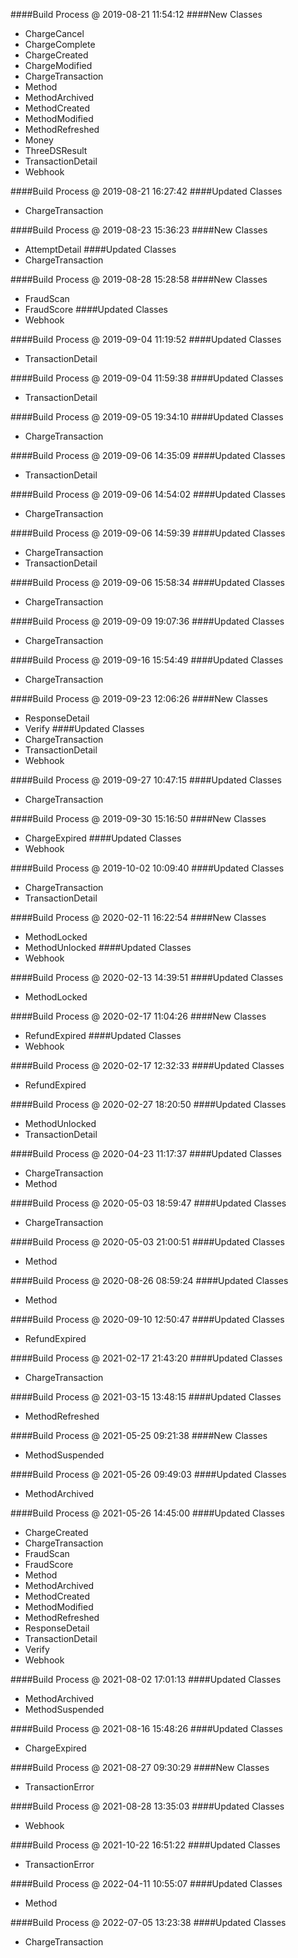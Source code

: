 ####Build Process @ 2019-08-21 11:54:12
####New Classes
- ChargeCancel
- ChargeComplete
- ChargeCreated
- ChargeModified
- ChargeTransaction
- Method
- MethodArchived
- MethodCreated
- MethodModified
- MethodRefreshed
- Money
- ThreeDSResult
- TransactionDetail
- Webhook

####Build Process @ 2019-08-21 16:27:42
####Updated Classes
- ChargeTransaction

####Build Process @ 2019-08-23 15:36:23
####New Classes
- AttemptDetail
####Updated Classes
- ChargeTransaction

####Build Process @ 2019-08-28 15:28:58
####New Classes
- FraudScan
- FraudScore
####Updated Classes
- Webhook

####Build Process @ 2019-09-04 11:19:52
####Updated Classes
- TransactionDetail

####Build Process @ 2019-09-04 11:59:38
####Updated Classes
- TransactionDetail

####Build Process @ 2019-09-05 19:34:10
####Updated Classes
- ChargeTransaction

####Build Process @ 2019-09-06 14:35:09
####Updated Classes
- TransactionDetail

####Build Process @ 2019-09-06 14:54:02
####Updated Classes
- ChargeTransaction

####Build Process @ 2019-09-06 14:59:39
####Updated Classes
- ChargeTransaction
- TransactionDetail

####Build Process @ 2019-09-06 15:58:34
####Updated Classes
- ChargeTransaction

####Build Process @ 2019-09-09 19:07:36
####Updated Classes
- ChargeTransaction

####Build Process @ 2019-09-16 15:54:49
####Updated Classes
- ChargeTransaction

####Build Process @ 2019-09-23 12:06:26
####New Classes
- ResponseDetail
- Verify
####Updated Classes
- ChargeTransaction
- TransactionDetail
- Webhook

####Build Process @ 2019-09-27 10:47:15
####Updated Classes
- ChargeTransaction

####Build Process @ 2019-09-30 15:16:50
####New Classes
- ChargeExpired
####Updated Classes
- Webhook

####Build Process @ 2019-10-02 10:09:40
####Updated Classes
- ChargeTransaction
- TransactionDetail

####Build Process @ 2020-02-11 16:22:54
####New Classes
- MethodLocked
- MethodUnlocked
####Updated Classes
- Webhook

####Build Process @ 2020-02-13 14:39:51
####Updated Classes
- MethodLocked

####Build Process @ 2020-02-17 11:04:26
####New Classes
- RefundExpired
####Updated Classes
- Webhook

####Build Process @ 2020-02-17 12:32:33
####Updated Classes
- RefundExpired

####Build Process @ 2020-02-27 18:20:50
####Updated Classes
- MethodUnlocked
- TransactionDetail

####Build Process @ 2020-04-23 11:17:37
####Updated Classes
- ChargeTransaction
- Method

####Build Process @ 2020-05-03 18:59:47
####Updated Classes
- ChargeTransaction

####Build Process @ 2020-05-03 21:00:51
####Updated Classes
- Method

####Build Process @ 2020-08-26 08:59:24
####Updated Classes
- Method

####Build Process @ 2020-09-10 12:50:47
####Updated Classes
- RefundExpired

####Build Process @ 2021-02-17 21:43:20
####Updated Classes
- ChargeTransaction

####Build Process @ 2021-03-15 13:48:15
####Updated Classes
- MethodRefreshed

####Build Process @ 2021-05-25 09:21:38
####New Classes
- MethodSuspended

####Build Process @ 2021-05-26 09:49:03
####Updated Classes
- MethodArchived

####Build Process @ 2021-05-26 14:45:00
####Updated Classes
- ChargeCreated
- ChargeTransaction
- FraudScan
- FraudScore
- Method
- MethodArchived
- MethodCreated
- MethodModified
- MethodRefreshed
- ResponseDetail
- TransactionDetail
- Verify
- Webhook

####Build Process @ 2021-08-02 17:01:13
####Updated Classes
- MethodArchived
- MethodSuspended

####Build Process @ 2021-08-16 15:48:26
####Updated Classes
- ChargeExpired

####Build Process @ 2021-08-27 09:30:29
####New Classes
- TransactionError

####Build Process @ 2021-08-28 13:35:03
####Updated Classes
- Webhook

####Build Process @ 2021-10-22 16:51:22
####Updated Classes
- TransactionError

####Build Process @ 2022-04-11 10:55:07
####Updated Classes
- Method

####Build Process @ 2022-07-05 13:23:38
####Updated Classes
- ChargeTransaction


